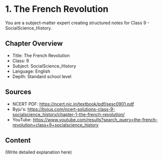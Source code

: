 # 1. The French Revolution

You are a subject-matter expert creating structured notes for Class 9 - SocialScience_History.

## Chapter Overview
- Title: The French Revolution
- Class: 9
- Subject: SocialScience_History
- Language: English
- Depth: Standard school level

## Sources
- NCERT PDF: https://ncert.nic.in/textbook/pdf/sesc0901.pdf
- Byju's: https://byjus.com/ncert-solutions-class-9-socialscience_history/chapter-1-the-french-revolution/
- YouTube: https://www.youtube.com/results?search_query=the-french-revolution+class+9+socialscience_history

## Content
(Write detailed explanation here)
